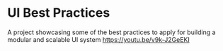 # UI Best Practices
 A project showcasing some of the best practices to apply for building a modular and scalable UI system
https://youtu.be/v9k-J2GeEKI
